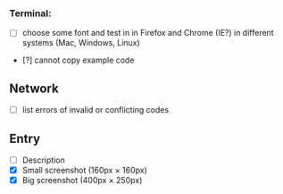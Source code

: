 ### Terminal:
- [ ] choose some font and test in in Firefox and Chrome (IE?) in different systems (Mac, Windows, Linux)
- [?] cannot copy example code

## Network

- [ ] list errors of invalid or conflicting codes

## Entry

- [ ] Description
- [x] Small screenshot (160px × 160px)
- [x] Big screenshot (400px × 250px)
